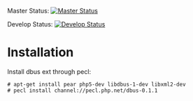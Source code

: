 Master Status: [![Master Status](https://secure.travis-ci.org/gquemener/ginof.png?branch=master)](https://travis-ci.org/gquemener/github-notification-fetcher)

Develop Status: [![Develop Status](https://secure.travis-ci.org/gquemener/ginof.png?branch=develop)](https://travis-ci.org/gquemener/github-notification-fetcher)

# Installation

Install dbus ext through pecl:
```
# apt-get install pear php5-dev libdbus-1-dev libxml2-dev
# pecl install channel://pecl.php.net/dbus-0.1.1
```
